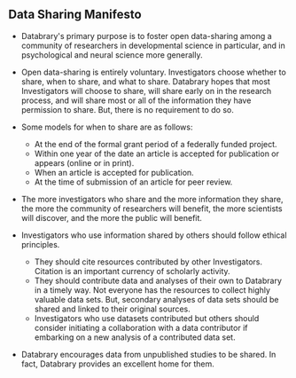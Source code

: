 ## Data Sharing Manifesto ##

- Databrary's primary purpose is to foster open data-sharing among a community of researchers in developmental science in particular, and in psychological and neural science more generally.
- Open data-sharing is entirely voluntary. Investigators choose whether to share, when to share, and what to share. Databrary hopes that most Investigators will choose to share, will share early on in the research process, and will share most or all of the information they have permission to share. But, there is no requirement to do so. 
- Some models for when to share are as follows:
	- At the end of the formal grant period of a federally funded project.
	- Within one year of the date an article is accepted for publication or appears (online or in print).
	- When an article is accepted for publication.
	- At the time of submission of an article for peer review.

- The more investigators who share and the more information they share, the more the community of researchers will benefit, the more scientists will discover, and the more the public will benefit.
- Investigators who use information shared by others should follow ethical principles. 
	- They should cite resources contributed by other Investigators. Citation is an important currency of scholarly activity. 
	- They should contribute data and analyses of their own to Databrary in a timely way. Not everyone has the resources to collect highly valuable data sets. But, secondary analyses of data sets should be shared and linked to their original sources. 
	- Investigators who use datasets contributed but others should consider initiating a collaboration with a data contributor if embarking on a new analysis of a contributed data set.
- Databrary encourages data from unpublished studies to be shared. In fact, Databrary provides an excellent home for them.
